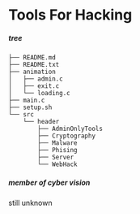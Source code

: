 # Tools For Hacking


##### tree 
```
├── README.md
├── README.txt
├── animation
│   ├── admin.c
│   ├── exit.c
│   └── loading.c
├── main.c
├── setup.sh
└── src
    └── header
        ├── AdminOnlyTools
        ├── Cryptography
        ├── Malware
        ├── Phising
        ├── Server
        └── WebHack
```

##### member of cyber vision
still unknown
